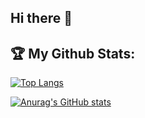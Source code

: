 ## Hi there 👋

<!--
**starskyzheng/starskyzheng** is a ✨ _special_ ✨ repository because its `README.md` (this file) appears on your GitHub profile.

Here are some ideas to get you started:

- 🔭 I’m currently working on ...
- 🌱 I’m currently learning ...
- 👯 I’m looking to collaborate on ...
- 🤔 I’m looking for help with ...
- 💬 Ask me about ...
- 📫 How to reach me: ...
- 😄 Pronouns: ...
- ⚡ Fun fact: ...
-->

## :trophy: My Github Stats:

[![Top Langs](https://github-readme-stats.vercel.app/api/top-langs/?username=starskyzheng)](https://github.com/anuraghazra/github-readme-stats)

[![Anurag's GitHub stats](https://github-readme-stats.vercel.app/api?username=starskyzheng)](https://github.com/anuraghazra/github-readme-stats)
